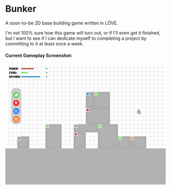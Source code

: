 # Bunker
A soon-to-be 2D base building game written in LÖVE.

I'm not 100% sure how this game will turn out, or if I'll even get it finished, but I want to see if I can dedicate myself to completing a project by committing to it at least once a week.

#### Current Gameplay Screenshot:
<p align="center">
  <img src="docs/Game_Screenshot_5.PNG"/>
</p>
